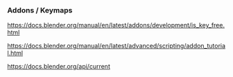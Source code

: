 ### Addons / Keymaps

https://docs.blender.org/manual/en/latest/addons/development/is_key_free.html

https://docs.blender.org/manual/en/latest/advanced/scripting/addon_tutorial.html

https://docs.blender.org/api/current